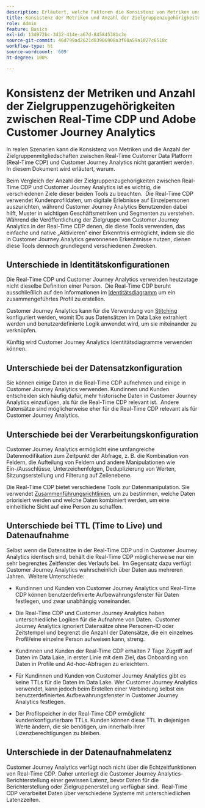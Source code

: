 ```yaml
---
description: Erläutert, welche Faktoren die Konsistenz von Metriken und die Anzahl der Zielgruppenzugehörigkeiten zwischen Real-time Customer Data Platform (Real-Time CDP) und Customer Journey Analytics beeinflussen.
title: Konsistenz der Metriken und Anzahl der Zielgruppenzugehörigkeiten zwischen Real-Time CDP und Customer Journey Analytics
role: Admin
feature: Basics
exl-id: 13d972bc-3d32-414e-a67d-845845381c3e
source-git-commit: 46d799ad2621d83906908a3f60a59a1027c6518c
workflow-type: ht
source-wordcount: '609'
ht-degree: 100%

---
```



# Konsistenz der Metriken und Anzahl der Zielgruppenzugehörigkeiten zwischen Real-Time CDP und Adobe Customer Journey Analytics

In realen Szenarien kann die Konsistenz von Metriken und die Anzahl der Zielgruppenmitgliedschaften zwischen Real-Time Customer Data Platform (Real-Time CDP) und Customer Journey Analytics nicht garantiert werden.  In diesem Dokument wird erläutert, warum.

Beim Vergleich der Anzahl der Zielgruppenzugehörigkeiten zwischen Real-Time CDP und Customer Journey Analytics ist es wichtig, die verschiedenen Ziele dieser beiden Tools zu beachten.  Die Real-Time CDP verwendet Kundenprofildaten, um digitale Erlebnisse auf Einzelpersonen auszurichten, während Customer Journey Analytics Benutzenden dabei hilft, Muster in wichtigen Geschäftsmetriken und Segmenten zu verstehen.  Während die Veröffentlichung der Zielgruppe von Customer Journey Analytics in der Real-Time CDP denen, die diese Tools verwenden, das einfache und native „Aktivieren“ einer Erkenntnis ermöglicht, indem sie die in Customer Journey Analytics gewonnenen Erkenntnisse nutzen, dienen diese Tools dennoch grundlegend verschiedenen Zwecken.

## Unterschiede in Identitätskonfigurationen

Die Real-Time CDP und Customer Journey Analytics verwenden heutzutage nicht dieselbe Definition einer Person.  Die Real-Time CDP beruht ausschließlich auf den Informationen im [Identitätsdiagramm](https://experienceleague.adobe.com/de/docs/platform-learn/tutorials/identities/understanding-identity-and-identity-graphs) um ein zusammengeführtes Profil zu erstellen.

Customer Journey Analytics kann für die Verwendung von [Stitching](../stitching/overview.md) konfiguriert werden, womit IDs aus Datensätzen im Data Lake extrahiert werden und benutzerdefinierte Logik anwendet wird, um sie miteinander zu verknüpfen.

Künftig wird Customer Journey Analytics Identitätsdiagramme verwenden können.

## Unterschiede bei der Datensatzkonfiguration

Sie können einige Daten in die Real-Time CDP aufnehmen und einige in Customer Journey Analytics verwenden. Kundinnen und Kunden entscheiden sich häufig dafür, mehr historische Daten in Customer Journey Analytics einzufügen, als für die Real-Time CDP relevant ist.  Andere Datensätze sind möglicherweise eher für die Real-Time CDP relevant als für Customer Journey Analytics.

## Unterschiede bei der Verarbeitungskonfiguration

Customer Journey Analytics ermöglicht eine umfangreiche Datenmodifikation zum Zeitpunkt der Abfrage, z. B. die Kombination von Feldern, die Aufteilung von Feldern und andere Manipulationen wie Ein-/Ausschlüsse, Unterzeichenfolgen, Deduplizierung von Werten, Sitzungserstellung und Filterung auf Zeilenebene.

Die Real-Time CDP bietet verschiedene Tools zur Datenmanipulation. Sie verwendet [Zusammenführungsrichtlinien](https://experienceleague.adobe.com/de/docs/experience-platform/profile/merge-policies/overview), um zu bestimmen, welche Daten priorisiert werden und welche Daten kombiniert werden, um eine einheitliche Sicht auf eine Person zu schaffen.

## Unterschiede bei TTL (Time to Live) und Datenaufnahme

Selbst wenn die Datensätze in der Real-Time CDP und in Customer Journey Analytics identisch sind, behält die Real-Time CDP möglicherweise nur ein sehr begrenztes Zeitfenster des Verlaufs bei.  Im Gegensatz dazu verfügt Customer Journey Analytics wahrscheinlich über Daten aus mehreren Jahren.  Weitere Unterschiede:

* Kundinnen und Kunden von Customer Journey Analytics und Real-Time CDP können benutzerdefinierte Aufbewahrungsfenster für Daten festlegen, und zwar unabhängig voneinander.

* Die Real-Time CDP und Customer Journey Analytics haben unterschiedliche Logiken für die Aufnahme von Daten.  Customer Journey Analytics ignoriert Datensätze ohne Personen-ID oder Zeitstempel und begrenzt die Anzahl der Datensätze, die ein einzelnes Profil/eine einzelne Person aufweisen kann, streng.

* Kundinnen und Kunden der Real-Time CDP erhalten 7 Tage Zugriff auf Daten im Data Lake, in erster Linie mit dem Ziel, das Onboarding von Daten in Profile und Ad-hoc-Abfragen zu erleichtern.

* Für Kundinnen und Kunden von Customer Journey Analytics gibt es keine TTLs für die Daten im Data Lake. Wer Customer Journey Analytics verwendet, kann jedoch beim Erstellen einer Verbindung selbst ein benutzerdefiniertes Aufbewahrungsfenster in Customer Journey Analytics festlegen.

* Der Profilspeicher in der Real-Time CDP ermöglicht kundenkonfigurierbare TTLs. Kunden können diese TTL in diejenigen Werte ändern, die sie benötigen, um innerhalb ihrer Lizenzberechtigungen zu bleiben.

## Unterschiede in der Datenaufnahmelatenz

Customer Journey Analytics verfügt noch nicht über die Echtzeitfunktionen von Real-Time CDP. Daher unterliegt die Customer Journey Analytics-Berichterstellung einer gewissen Latenz, bevor Daten für die Berichterstellung oder Zielgruppenerstellung verfügbar sind.  Real-Time CDP verarbeitet Daten über verschiedene Systeme mit unterschiedlichen Latenzzeiten.
